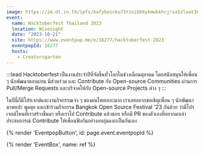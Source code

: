 ```yaml
---
image: https://im.dt.in.th/ipfs/bafybeicku73rzxibb6ykmwbkhcjrsa5zleat36bv65jxdpqtriqbtaxaui/image.webp
event:
  name: Hacktoberfest Thailand 2023
  location: Wisesight
  date: "2023-10-21"
  site: https://www.eventpop.me/e/16277/hacktoberfest-2023
  eventpopId: 16277
  hosts:
    - Creatorsgarten
---
```


:::lead
Hacktoberfest เป็นงานประจําปีที่จัดขึ้นทั่วโลกในช่วงเดือนตุลาคม โดยสนับสนุนให้เพื่อน ๆ นักพัฒนาตอบแทน มีส่วนร่วม และ Contribute กับ Open-source Communities ผ่านการ Pull/Merge Requests และบริจาคให้กับ Open-source Projects ต่าง ๆ
:::

ในปีนี้ก็มีโปรเจกต์และงานกิจกรรมเจ๋ง ๆ ของคนไทยเยอะมาก เราเลยอยากขอเชิญเพื่อน ๆ นักพัฒนามาพบปะ พูดคุย และเข้าร่วมกิจกรรม Bangkok Open Source Festival '23 กันด้วย ว่ามีโปรเจกต์ไหนที่เราสร้างขึ้นมา หรือเราไป Contribute แล้วชอบ หรือมี PR ของตัวเองที่อยากมาเล่าประสบการณ์ Contribute ให้เพื่อนฟังกันอย่างอบอุ่นและเป็นกันเอง

{% render 'EventpopButton', id: page.event.eventpopId %}

{% render 'EventBox', name: ref %}
